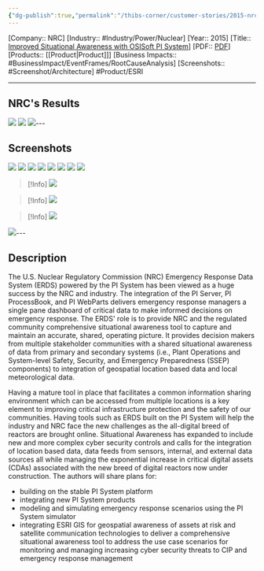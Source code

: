 ```yaml
---
{"dg-publish":true,"permalink":"/thibs-corner/customer-stories/2015-nrc-improved-situational-awareness-with-osi-soft-pi-system/"}
---
```


[Company:: NRC]
[Industry:: #Industry/Power/Nuclear]
[Year:: 2015]
[Title:: [Improved Situational Awareness with OSISoft PI System](https://resources.osisoft.com/presentations/u-s--nuclear-regulatory-commission--nrcx-%E2%80%93-improved-situational-awareness-with-osisoft-pi-system/)]
[PDF:: [PDF](https://cdn.osisoft.com/corp/en/media/presentations/2015/UsersConference2015/PDF/UsersConference2015_USNuclearRegulatoryCommissionNRC_SageMattMcDonald_USNuclearRegulatoryCommissionNRCImprovedSituationalAwarenesswithOSISoftPISystem.pdf)]
[Products:: [[Product\|Product]]]
[Business Impacts:: #BusinessImpact/EventFrames/RootCauseAnalysis]
[Screenshots:: #Screenshot/Architecture]
 #Product/ESRI 

---
## NRC's Results
![](https://i.imgur.com/9jYDawi.png)
![](https://i.imgur.com/7q21iaV.png)
![](https://i.imgur.com/SF90BDl.png)---
## Screenshots
![](https://i.imgur.com/cdn36qE.png)
![](https://i.imgur.com/8yDtJFA.png)
![](https://i.imgur.com/B66C70e.png)
![](https://i.imgur.com/4fTeMNN.png)
![](https://i.imgur.com/cPX99JO.png)
![](https://i.imgur.com/JEopkvh.png)
![](https://i.imgur.com/Wiwqnas.png)
![](https://i.imgur.com/vhBBH4s.png)

> [!Info] 
> ![](https://i.imgur.com/3U2kueU.png)

> [!Info] 
> ![](https://i.imgur.com/p4uOPEA.png)


> [!Info] 
> ![](https://i.imgur.com/NiC0FE1.png)

![](https://i.imgur.com/9ugfvtg.png)---
## Description
The U.S. Nuclear Regulatory Commission (NRC) Emergency Response Data System (ERDS) powered by the PI System has been viewed as a huge success by the NRC and industry. The integration of the PI Server, PI ProcessBook, and PI WebParts delivers emergency response managers a single pane dashboard of critical data to make informed decisions on emergency response. The ERDS' role is to provide NRC and the regulated community comprehensive situational awareness tool to capture and maintain an accurate, shared, operating picture. It provides decision makers from multiple stakeholder communities with a shared situational awareness of data from primary and secondary systems (i.e., Plant Operations and System-level Safety, Security, and Emergency Preparedness (SSEP) components) to integration of geospatial location based data and local meteorological data.

Having a mature tool in place that facilitates a common information sharing environment which can be accessed from multiple locations is a key element to improving critical infrastructure protection and the safety of our communities. Having tools such as ERDS built on the PI System will help the industry and NRC face the new challenges as the all-digital breed of reactors are brought online. Situational Awareness has expanded to include new and more complex cyber security controls and calls for the integration of location based data, data feeds from sensors, internal, and external data sources all while managing the exponential increase in critical digital assets (CDAs) associated with the new breed of digital reactors now under construction. The authors will share plans for:

- building on the stable PI System platform
- integrating new PI System products
- modeling and simulating emergency response scenarios using the PI System simulator
- integrating ESRI GIS for geospatial awareness of assets at risk and satellite communication technologies to deliver a comprehensive situational awareness tool to address the use case scenarios for monitoring and managing increasing cyber security threats to CIP and emergency response management